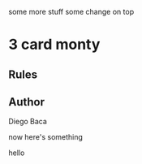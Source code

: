
some more stuff 
some change on top


# 3 card monty

## Rules

## Author
Diego Baca

now here's something



hello
